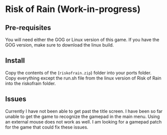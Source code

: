 # Risk of Rain (Work-in-progress)

## Pre-requisites
You will need either the GOG or Linux version of this game. If you have the GOG version, make sure to download the linux build. 

## Install
Copy the contents of the (```riskofrain.zip```) folder into your ports folder. Copy everything except the run.sh file from the linux version of Risk of Rain into the riskofrain folder. 

## Issues
Currently I have not been able to get past the title screen. I have been so far unable to get the game to recognize the gamepad in the main menu. Using an external mouse does not work as well. I am looking for a gamepad patch for the game that could fix these issues. 
